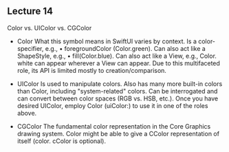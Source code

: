 ## Lecture 14

Color vs. UIColor vs. CGColor

- ﻿﻿Color
   What this symbol means in SwiftUI varies by context.
   Is a color-specifier, e.g., • foregroundColor (Color.green).
   Can also act like a ShapeStyle, e.g., • fill(Color.blue).
   Can also act like a View, e.g., Color. white can appear wherever a View can appear.
   Due to this multifaceted role, its API is limited mostly to creation/comparison.
- ﻿﻿UIColor
   Is used to manipulate colors.
   Also has many more built-in colors than Color, including "system-related" colors.
   Can be interrogated and can convert between color spaces (RGB vs. HSB, etc.).
   Once you have desired UIColor, employ Color (uiColor:) to use it in one of the roles above.

- CGColor
   The fundamental color representation in the Core Graphics drawing system.
   Color might be able to give a CColor representation of itself (color. cColor is optional).